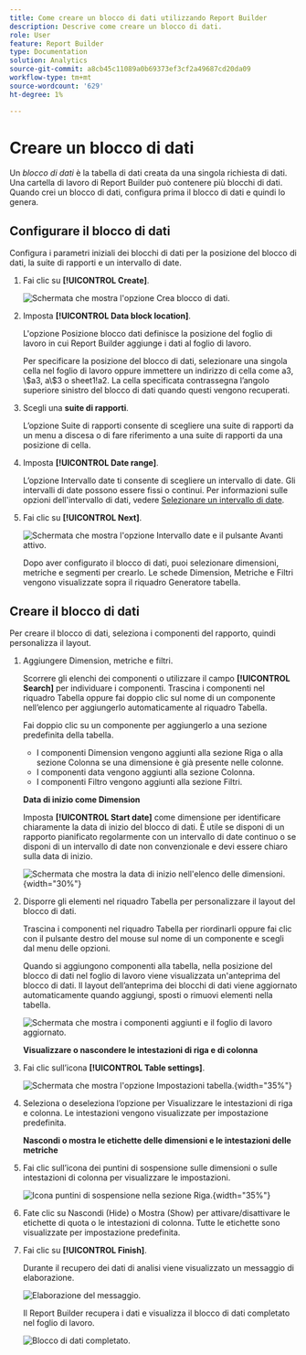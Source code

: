 ```yaml
---
title: Come creare un blocco di dati utilizzando Report Builder
description: Descrive come creare un blocco di dati.
role: User
feature: Report Builder
type: Documentation
solution: Analytics
source-git-commit: a8cb45c11089a0b69373ef3cf2a49687cd20da09
workflow-type: tm+mt
source-wordcount: '629'
ht-degree: 1%

---
```


# Creare un blocco di dati

Un *blocco di dati* è la tabella di dati creata da una singola richiesta di dati. Una cartella di lavoro di Report Builder può contenere più blocchi di dati. Quando crei un blocco di dati, configura prima il blocco di dati e quindi lo genera.

## Configurare il blocco di dati

Configura i parametri iniziali dei blocchi di dati per la posizione del blocco di dati, la suite di rapporti e un intervallo di date.

1. Fai clic su **[!UICONTROL Create]**.

   ![Schermata che mostra l&#39;opzione Crea blocco di dati.](./assets/create_db.png)

1. Imposta **[!UICONTROL Data block location]**.

   L&#39;opzione Posizione blocco dati definisce la posizione del foglio di lavoro in cui Report Builder aggiunge i dati al foglio di lavoro.

   Per specificare la posizione del blocco di dati, selezionare una singola cella nel foglio di lavoro oppure immettere un indirizzo di cella come a3, \\\$a3, a\\\$3 o sheet1!a2. La cella specificata contrassegna l’angolo superiore sinistro del blocco di dati quando questi vengono recuperati.

1. Scegli una **suite di rapporti**.

   L’opzione Suite di rapporti consente di scegliere una suite di rapporti da un menu a discesa o di fare riferimento a una suite di rapporti da una posizione di cella.

1. Imposta **[!UICONTROL Date range]**.

   L’opzione Intervallo date ti consente di scegliere un intervallo di date. Gli intervalli di date possono essere fissi o continui. Per informazioni sulle opzioni dell&#39;intervallo di dati, vedere [Selezionare un intervallo di date](select-date-range.md).

1. Fai clic su **[!UICONTROL Next]**.

   ![Schermata che mostra l&#39;opzione Intervallo date e il pulsante Avanti attivo.](./assets/choose_date_data_view3.png)

   Dopo aver configurato il blocco di dati, puoi selezionare dimensioni, metriche e segmenti per crearlo. Le schede Dimension, Metriche e Filtri vengono visualizzate sopra il riquadro Generatore tabella.

## Creare il blocco di dati

Per creare il blocco di dati, seleziona i componenti del rapporto, quindi personalizza il layout.

1. Aggiungere Dimension, metriche e filtri.

   Scorrere gli elenchi dei componenti o utilizzare il campo **[!UICONTROL Search]** per individuare i componenti. Trascina i componenti nel riquadro Tabella oppure fai doppio clic sul nome di un componente nell’elenco per aggiungerlo automaticamente al riquadro Tabella.

   Fai doppio clic su un componente per aggiungerlo a una sezione predefinita della tabella.

   - I componenti Dimension vengono aggiunti alla sezione Riga o alla sezione Colonna se una dimensione è già presente nelle colonne.
   - I componenti data vengono aggiunti alla sezione Colonna.
   - I componenti Filtro vengono aggiunti alla sezione Filtri.

   **Data di inizio come Dimension**

   Imposta **[!UICONTROL Start date]** come dimensione per identificare chiaramente la data di inizio del blocco di dati. È utile se disponi di un rapporto pianificato regolarmente con un intervallo di date continuo o se disponi di un intervallo di date non convenzionale e devi essere chiaro sulla data di inizio.

   ![Schermata che mostra la data di inizio nell&#39;elenco delle dimensioni.](./assets/start-date-dimension.png){width="30%"}

1. Disporre gli elementi nel riquadro Tabella per personalizzare il layout del blocco di dati.

   Trascina i componenti nel riquadro Tabella per riordinarli oppure fai clic con il pulsante destro del mouse sul nome di un componente e scegli dal menu delle opzioni.

   Quando si aggiungono componenti alla tabella, nella posizione del blocco di dati nel foglio di lavoro viene visualizzata un&#39;anteprima del blocco di dati. Il layout dell’anteprima dei blocchi di dati viene aggiornato automaticamente quando aggiungi, sposti o rimuovi elementi nella tabella.

   ![Schermata che mostra i componenti aggiunti e il foglio di lavoro aggiornato.](./assets/image10.png)

   **Visualizzare o nascondere le intestazioni di riga e di colonna**

1. Fai clic sull’icona **[!UICONTROL Table settings]**.

   ![Schermata che mostra l&#39;opzione Impostazioni tabella.](./assets/table-settings.png){width="35%"}

1. Seleziona o deseleziona l’opzione per Visualizzare le intestazioni di riga e colonna. Le intestazioni vengono visualizzate per impostazione predefinita.

   **Nascondi o mostra le etichette delle dimensioni e le intestazioni delle metriche**

1. Fai clic sull’icona dei puntini di sospensione sulle dimensioni o sulle intestazioni di colonna per visualizzare le impostazioni.

   ![Icona puntini di sospensione nella sezione Riga.](./assets/row-heading.png){width="35%"}

1. Fate clic su Nascondi (Hide) o Mostra (Show) per attivare/disattivare le etichette di quota o le intestazioni di colonna. Tutte le etichette sono visualizzate per impostazione predefinita.

1. Fai clic su **[!UICONTROL Finish]**.

   Durante il recupero dei dati di analisi viene visualizzato un messaggio di elaborazione.

   ![Elaborazione del messaggio.](./assets/image11.png)

   Il Report Builder recupera i dati e visualizza il blocco di dati completato nel foglio di lavoro.

   ![Blocco di dati completato.](./assets/image12.png)
